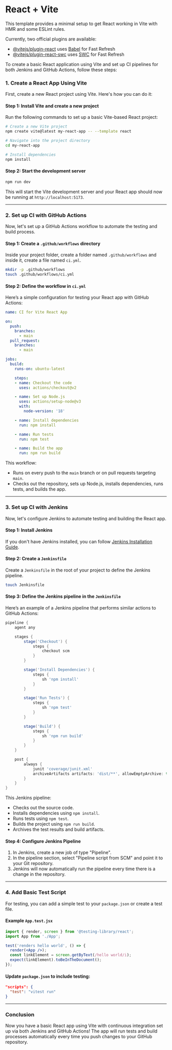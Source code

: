 # React + Vite

This template provides a minimal setup to get React working in Vite with HMR and some ESLint rules.

Currently, two official plugins are available:

- [@vitejs/plugin-react](https://github.com/vitejs/vite-plugin-react/blob/main/packages/plugin-react/README.md) uses [Babel](https://babeljs.io/) for Fast Refresh
- [@vitejs/plugin-react-swc](https://github.com/vitejs/vite-plugin-react-swc) uses [SWC](https://swc.rs/) for Fast Refresh



To create a basic React application using Vite and set up CI pipelines for both Jenkins and GitHub Actions, follow these steps:

### 1. **Create a React App Using Vite**

First, create a new React project using Vite. Here's how you can do it:

#### Step 1: Install Vite and create a new project

Run the following commands to set up a basic Vite-based React project:

```bash
# Create a new Vite project
npm create vite@latest my-react-app -- --template react

# Navigate into the project directory
cd my-react-app

# Install dependencies
npm install
```

#### Step 2: Start the development server

```bash
npm run dev
```

This will start the Vite development server and your React app should now be running at `http://localhost:5173`.

---

### 2. **Set up CI with GitHub Actions**

Now, let's set up a GitHub Actions workflow to automate the testing and build process.

#### Step 1: Create a `.github/workflows` directory

Inside your project folder, create a folder named `.github/workflows` and inside it, create a file named `ci.yml`.

```bash
mkdir -p .github/workflows
touch .github/workflows/ci.yml
```

#### Step 2: Define the workflow in `ci.yml`

Here’s a simple configuration for testing your React app with GitHub Actions:

```yaml
name: CI for Vite React App

on:
  push:
    branches:
      - main
  pull_request:
    branches:
      - main

jobs:
  build:
    runs-on: ubuntu-latest

    steps:
    - name: Checkout the code
      uses: actions/checkout@v2

    - name: Set up Node.js
      uses: actions/setup-node@v3
      with:
        node-version: '18'

    - name: Install dependencies
      run: npm install

    - name: Run tests
      run: npm test

    - name: Build the app
      run: npm run build
```

This workflow:
- Runs on every push to the `main` branch or on pull requests targeting `main`.
- Checks out the repository, sets up Node.js, installs dependencies, runs tests, and builds the app.

---

### 3. **Set up CI with Jenkins**

Now, let's configure Jenkins to automate testing and building the React app.

#### Step 1: Install Jenkins

If you don't have Jenkins installed, you can follow [Jenkins Installation Guide](https://www.jenkins.io/doc/book/installing/).

#### Step 2: Create a `Jenkinsfile`

Create a `Jenkinsfile` in the root of your project to define the Jenkins pipeline.

```bash
touch Jenkinsfile
```

#### Step 3: Define the Jenkins pipeline in the `Jenkinsfile`

Here’s an example of a Jenkins pipeline that performs similar actions to GitHub Actions:

```groovy
pipeline {
    agent any

    stages {
        stage('Checkout') {
            steps {
                checkout scm
            }
        }

        stage('Install Dependencies') {
            steps {
                sh 'npm install'
            }
        }

        stage('Run Tests') {
            steps {
                sh 'npm test'
            }
        }

        stage('Build') {
            steps {
                sh 'npm run build'
            }
        }
    }

    post {
        always {
            junit 'coverage/junit.xml'
            archiveArtifacts artifacts: 'dist/**', allowEmptyArchive: true
        }
    }
}
```

This Jenkins pipeline:
- Checks out the source code.
- Installs dependencies using `npm install`.
- Runs tests using `npm test`.
- Builds the project using `npm run build`.
- Archives the test results and build artifacts.

#### Step 4: Configure Jenkins Pipeline

1. In Jenkins, create a new job of type "Pipeline".
2. In the pipeline section, select "Pipeline script from SCM" and point it to your Git repository.
3. Jenkins will now automatically run the pipeline every time there is a change in the repository.

---

### 4. **Add Basic Test Script**

For testing, you can add a simple test to your `package.json` or create a test file.

#### Example `App.test.jsx`

```jsx
import { render, screen } from '@testing-library/react';
import App from './App';

test('renders hello world', () => {
  render(<App />);
  const linkElement = screen.getByText(/hello world/i);
  expect(linkElement).toBeInTheDocument();
});
```

#### Update `package.json` to include testing:

```json
"scripts": {
  "test": "vitest run"
}
```

---

### Conclusion

Now you have a basic React app using Vite with continuous integration set up via both Jenkins and GitHub Actions! The app will run tests and build processes automatically every time you push changes to your GitHub repository.